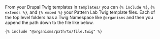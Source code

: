 From your Drupal Twig templates in `templates/` you can `{% include %}`, 
`{% extends %}`, and `{% embed %}` your Pattern Lab Twig template files. Each of 
the top level folders has a Twig Namespace like `@organisms` and then you append
the path down to the file like below.

    {% include "@organisms/path/to/file.twig" %}
